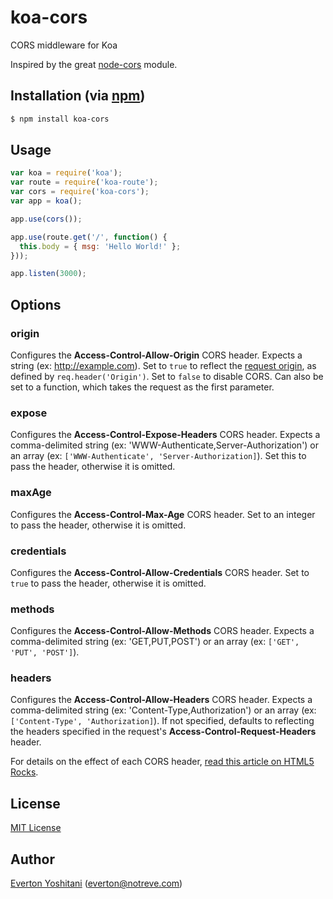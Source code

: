 koa-cors
========

CORS middleware for Koa

Inspired by the great [node-cors](https://github.com/troygoode/node-cors) module.

## Installation (via [npm](https://npmjs.org/package/koa-cors))

```bash
$ npm install koa-cors
```

## Usage

```javascript
var koa = require('koa');
var route = require('koa-route');
var cors = require('koa-cors');
var app = koa();

app.use(cors());

app.use(route.get('/', function() {
  this.body = { msg: 'Hello World!' };
}));

app.listen(3000);
```

## Options

### origin
Configures the **Access-Control-Allow-Origin** CORS header. Expects a string (ex: http://example.com). Set to `true` to reflect the [request origin](http://tools.ietf.org/html/draft-abarth-origin-09), as defined by `req.header('Origin')`. Set to `false` to disable CORS. Can also be set to a function, which takes the request as the first parameter.

### expose
Configures the **Access-Control-Expose-Headers** CORS header. Expects a comma-delimited string (ex: 'WWW-Authenticate,Server-Authorization') or an array (ex: `['WWW-Authenticate', 'Server-Authorization]`). Set this to pass the header, otherwise it is omitted.

### maxAge
Configures the **Access-Control-Max-Age** CORS header. Set to an integer to pass the header, otherwise it is omitted.

### credentials
Configures the **Access-Control-Allow-Credentials** CORS header. Set to `true` to pass the header, otherwise it is omitted.

### methods
Configures the **Access-Control-Allow-Methods** CORS header. Expects a comma-delimited string (ex: 'GET,PUT,POST') or an array (ex: `['GET', 'PUT', 'POST']`).

### headers
Configures the **Access-Control-Allow-Headers** CORS header. Expects a comma-delimited string (ex: 'Content-Type,Authorization') or an array (ex: `['Content-Type', 'Authorization]`). If not specified, defaults to reflecting the headers specified in the request's **Access-Control-Request-Headers** header.


For details on the effect of each CORS header, [read this article on HTML5 Rocks](http://www.html5rocks.com/en/tutorials/cors/).


## License

[MIT License](http://www.opensource.org/licenses/mit-license.php)

## Author

[Everton Yoshitani](https://github.com/evert0n) ([everton@notreve.com](mailto:everton@notreve.com))
